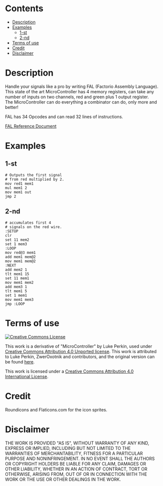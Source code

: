 # Contents

* [Description](#description)
* [Examples](#examples)
    * [1-st](#1-st)
    * [2-nd](#2-nd)
* [Terms of use](#terms-of-use)
* [Credit](#credit)
* [Disclaimer](#disclaimer)

# Description

Handle your signals like a pro by writing FAL (Factorio Assembly Language).
This state of the art MicroController has 4 memory registers, can take any number of inputs on two channels, red and green plus 1 output register.\
The MicroController can do everything a combinator can do, only more and better!

FAL has 34 Opcodes and can read 32 lines of instructions.

[FAL Reference Document](/FAL_REFERENCE.pdf)

# Examples

## 1-st

```
# Outputs the first signal
# from red multiplied by 2.
mov red1 mem1
mul mem1 2
mov mem1 out
jmp 2
```

## 2-nd

```
# accumulates first 4
# signals on the red wire.
:SETUP
clr
set 11 mem2
set 1 mem3
:LOOP
mov red@3 mem1
add mem1 mem@2
mov mem1 mem@2
:NEXT
add mem2 1
tlt mem1 15
set 11 mem1
mov mem1 mem2
add mem3 1
tlt mem1 5
set 1 mem1
mov mem1 mem3
jmp :LOOP
```

# <a name="terms-of-use"></a> Terms of use

[![Creative Commons License](https://licensebuttons.net/l/by/4.0/88x31.png)](https://creativecommons.org/licenses/by/4.0/)

This work is a derivative of "MicroController" by Luke Perkin, used under [Creative Commons Attribution 4.0 Unported license](https://creativecommons.org/licenses/by/4.0/). This work is attributed to Luke Perkin, ZwerOxotnik and contributors, and the original version can be found [here](https://mods.factorio.com/mod/microcontroller).

This work is licensed under a [Creative Commons Attribution 4.0 International License](/LICENSE).

# Credit

Roundicons and Flaticons.com for the icon sprites.

# Disclaimer

THE WORK IS PROVIDED "AS IS", WITHOUT WARRANTY OF ANY KIND, EXPRESS OR
IMPLIED, INCLUDING BUT NOT LIMITED TO THE WARRANTIES OF MERCHANTABILITY,
FITNESS FOR A PARTICULAR PURPOSE AND NONINFRINGEMENT. IN NO EVENT SHALL THE
AUTHORS OR COPYRIGHT HOLDERS BE LIABLE FOR ANY CLAIM, DAMAGES OR OTHER
LIABILITY, WHETHER IN AN ACTION OF CONTRACT, TORT OR OTHERWISE, ARISING FROM,
OUT OF OR IN CONNECTION WITH THE WORK OR THE USE OR OTHER DEALINGS IN THE
WORK.
